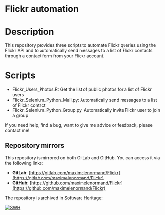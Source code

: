 # Flickr automation

# Description

This repository provides three scripts to automate Flickr queries using the 
Flickr API and to automatically send messages to a list of Flickr contacts 
through a contact form from your Flickr account.
 
# Scripts

  * Flickr_Users_Photos.R: Get the list of public photos for a list of Flickr users
  * Flickr_Selenium_Python_Mail.py: Automatically send messages to a list of Flickr contact
  * Flickr_Selenium_Python_Group.py: Automatically invite Flickr user to join a group

If you need help, find a bug, want to give me advice or feedback, please contact me!

## Repository mirrors

This repository is mirrored on both GitLab and GitHub. You can access it via the following links:

- **GitLab**: [https://gitlab.com/maximelenormand/Flickr](https://gitlab.com/maximelenormand/Flickr)  
- **GitHub**: [https://github.com/maximelenormand/Flickr](https://github.com/maximelenormand/Flickr)  

The repository is archived in Software Heritage:

[![SWH](https://archive.softwareheritage.org/badge/origin/https://github.com/maximelenormand/Flickr/)](https://archive.softwareheritage.org/browse/origin/?origin_url=https://github.com/maximelenormand/Flickr)

